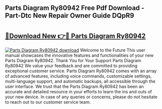 ## Parts Diagram Ry80942 Free Pdf Download - Part-Dtc New Repair Owner Guide DQpR9

# <h2><a href="http://dfnb6b.blite.top/?on=Parts+Diagram+Ry80942">🔗Download New 👉🔴 Parts Diagram Ry80942</a></h2>

[![Parts Diagram Ry80942 download](https://i.imgur.com/lujVjoI.png)](http://dfnb6b.blite.top/?on=Parts+Diagram+Ry80942)
Welcome to the Future This user manual showcases the innovative features and functionalities of your new Parts Diagram Ry80942. Thank You for Your Support Parts Diagram Ry80942 We value your feedback and are committed to providing exceptional customer service. Parts Diagram Ry80942 comes with an array of advanced features, including voice commands, customizable settings, multi-language support, and automatic backups, all accessible through the user interface. We trust that the Parts Diagram Ry80942 has been an accurate and detailed resource in your efforts to learn the ins and outs of your new device. In case of any queries or concerns, please do not hesitate to reach out to our customer service team.
